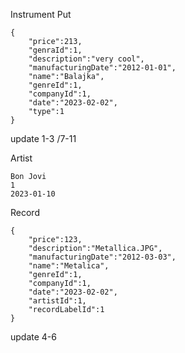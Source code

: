 Instrument
Put

```
{
    "price":213,
    "genraId":1,
    "description":"very cool",
    "manufacturingDate":"2012-01-01",
    "name":"Balajka",
    "genreId":1,
    "companyId":1,
    "date":"2023-02-02",
    "type":1
}
```

update
1-3
/7-11

Artist

```
Bon Jovi
1
2023-01-10
```

Record

```
{
    "price":123,
    "description":"Metallica.JPG",
    "manufacturingDate":"2012-03-03",
    "name":"Metalica",
    "genreId":1,
    "companyId":1,
    "date":"2023-02-02",
    "artistId":1,
    "recordLabelId":1
}
```

update
4-6
